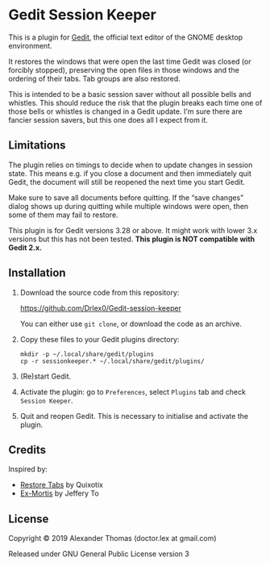 # Gedit Session Keeper

This is a plugin for [Gedit][1], the official text editor of the GNOME desktop
environment. 

It restores the windows that were open the last time Gedit was closed (or
forcibly stopped), preserving the open files in those windows and the ordering
of their tabs. Tab groups are also restored.

This is intended to be a basic session saver without all possible bells and
whistles. This should reduce the risk that the plugin breaks each time one of
those bells or whistles is changed in a Gedit update. I'm sure there are
fancier session savers, but this one does all I expect from it.


## Limitations

The plugin relies on timings to decide when to update changes in session state.
This means e.g. if you close a document and then immediately quit Gedit, the
document will still be reopened the next time you start Gedit.

Make sure to save all documents before quitting. If the “save changes” dialog
shows up during quitting while multiple windows were open, then some of them
may fail to restore.

This plugin is for Gedit versions 3.28 or above. It might work with lower 3.x
versions but this has not been tested. **This plugin is NOT compatible with
Gedit 2.x.**


## Installation

1. Download the source code from this repository: 

   <https://github.com/Drlex0/Gedit-session-keeper>

   You can either use `git clone`, or download the code as an archive.

2. Copy these files to your Gedit plugins directory:

   ```
   mkdir -p ~/.local/share/gedit/plugins
   cp -r sessionkeeper.* ~/.local/share/gedit/plugins/
   ```

3. (Re)start Gedit.

4. Activate the plugin: go to `Preferences`, select `Plugins` tab and check
   `Session Keeper`.

5. Quit and reopen Gedit. This is necessary to initialise and activate the plugin.


## Credits

Inspired by:

* [Restore Tabs](https://github.com/Quixotix/gedit-restore-tabs) by Quixotix
* [Ex-Mortis](https://github.com/jefferyto/gedit-ex-mortis) by Jeffery To


## License

Copyright &copy; 2019 Alexander Thomas (doctor.lex at gmail.com)

Released under GNU General Public License version 3


[1]: <http://www.gedit.org>



